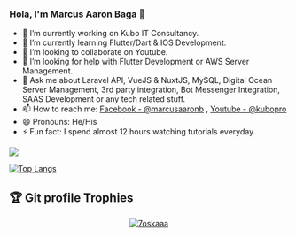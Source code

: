 ### Hola, I'm Marcus Aaron Baga 👋

- 🔭 I’m currently working on Kubo IT Consultancy.
- 🌱 I’m currently learning Flutter/Dart & IOS Development.
- 👯 I’m looking to collaborate on Youtube.
- 🤔 I’m looking for help with Flutter Development or AWS Server Management.
- 💬 Ask me about Laravel API, VueJS & NuxtJS, MySQL, Digital Ocean Server Management, 3rd party integration, Bot Messenger Integration, SAAS Development or any tech related stuff.
- 📫 How to reach me: [Facebook - @marcusaaronb](https://www.facebook.com/marcusaaronb) , [Youtube - @kubopro](https://www.youtube.com/channel/UCT0FMRqjq5BSLgVVB5D-8BQ)
- 😄 Pronouns: He/His
- ⚡ Fun fact: I spend almost 12 hours watching tutorials everyday.

<img src="https://github-readme-stats.vercel.app/api?username=marcusaaronb&&show_icons=true&title_color=ffffff&icon_color=bb2acf&text_color=daf7dc&bg_color=191919" />

[![Top Langs](https://github-readme-stats.vercel.app/api/top-langs/?username=marcusaaronb&layout=compact)](https://github.com/anuraghazra/github-readme-stats)

## :trophy: Git profile Trophies

<p align="center"> <a href="https://github.com/ryo-ma/github-profile-trophy"><img src="https://github-profile-trophy.vercel.app/?username=marcusaaronb&layout=compact&theme=algolia" alt="7oskaaa" /></a> </p>

